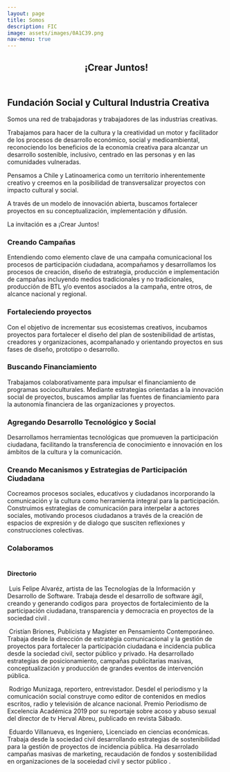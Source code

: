 ```yaml
---
layout: page
title: Somos
description: FIC
image: assets/images/0A1C39.png
nav-menu: true
---
```


<!-- Main -->
<div id="main" class="alt">

<!-- One -->
<section id="one">
	<div class="inner">
		<header class="major">
			<h1>¡Crear Juntos!</h1>
		</header>

<!-- Content -->
<h2 id="content">Fundación Social y Cultural Industria Creativa </h2>
<p>Somos una red de trabajadoras y trabajadores de las industrias creativas.

Trabajamos para hacer de la cultura y la creatividad un motor y facilitador de los procesos de desarrollo económico, social y medioambiental, reconociendo los beneficios de la economía creativa para alcanzar un desarrollo sostenible, inclusivo, centrado en las personas y en las comunidades vulneradas.

Pensamos a Chile y Latinoamerica como un territorio inherentemente creativo y creemos en la posibilidad de transversalizar proyectos con impacto cultural y social.

A través de un modelo de innovación abierta, buscamos fortalecer proyectos en su conceptualización, implementación y difusión.


La invitación es a ¡Crear Juntos!</p>
<div class="row">
	<div class="6u 12u$(small)">
		<h3>Creando Campañas</h3>
		<p> Entendiendo como elemento clave de una campaña comunicacional los procesos de participación ciudadana, acompañamos y desarrollamos los procesos de creación, diseño de estrategia, producción e implementación de campañas incluyendo medios tradicionales y no tradicionales, producción de BTL y/o eventos asociados a la campaña, entre otros, de alcance nacional y regional.</p>
	</div>
	<div class="6u$ 12u$(small)">
		<h3>Fortaleciendo proyectos</h3>
		<p> Con el objetivo de incrementar sus ecosistemas creativos, incubamos proyectos para fortalecer el diseño del plan de sostenibilidad de artistas, creadores y organizaciones, acompañanado y  orientando proyectos en sus fases de diseño, prototipo o desarrollo.</p>
	</div>
	<!-- Break -->
	<div class="4u 12u$(medium)">
		<h3>Buscando Financiamiento</h3>
		<p> Trabajamos colaborativamente para impulsar el financiamiento de programas socioculturales. Mediante estrategias orientadas a la innovación social de proyectos, buscamos ampliar las fuentes de financiamiento para la autonomía financiera de las organizaciones y proyectos. </p>
	</div>
	<div class="4u 12u$(medium)">
		<h3>Agregando Desarrollo Tecnológico y Social</h3>
		<p> Desarrollamos herramientas tecnológicas que promueven la participación ciudadana, facilitando la transferencia de conocimiento e innovación en los ámbitos de la cultura y la comunicación.</p>
	</div>
	<div class="4u$ 12u$(medium)">
		<h3>Creando Mecanismos y Estrategias de Participación Ciudadana</h3>
		<p>Cocreamos procesos sociales, educativos y ciudadanos incorporando la comunicación y la cultura como herramienta integral para la participación. Construimos  estrategias de comunicación para interpelar a actores sociales, motivando procesos ciudadanos a través de la creación de espacios de expresión y de dialogo que susciten reflexiones y construcciones colectivas.</p>
</div>
	



<!-- Image -->
<h3>Colaboramos</h3>

<h4></h4>
<span class="image fit"><img src="{% link assets/images/Concert.jpg  %}" alt="" /></span>
<div class="box alt">
	<div class="row 50% uniform">
		<div class="4u"><span class="image fit"><img src="{% link assets/images/NEP-253.jpg %}" alt="" /></span></div>
		<div class="4u"><span class="image fit"><img src="{% link assets/images/bandera6.jpg %}" alt="" /></span></div>
		<div class="4u$"><span class="image fit"><img src="{% link assets/images/yomarcho.jpg %}" alt="" /></span></div>
		<!-- Break -->
		<div class="4u"><span class="image fit"><img src="{% link assets/images/Hermanos.jpg %}" alt="" /></span></div>
		<div class="4u"><span class="image fit"><img src="{% link assets/images/torrebandera.jpg %}" alt="" /></span></div>
		<div class="4u$"><span class="image fit"><img src="{% link assets/images/sebandera.jpg %}" alt="" /></span></div>
		<!-- Break -->
		<div class="4u"><span class="image fit"><img src="{% link assets/images/trabas.jpg %}" alt="" /></span></div>
		<div class="4u"><span class="image fit"><img src="{% link assets/images/vega2.jpg %}" alt="" /></span></div>
		<div class="4u$"><span class="image fit"><img src="{% link assets/images/musica.jpg %}" alt="" /></span></div>
	</div>
</div>

<h4>Directorio</h4>
<p><span class="image left"><img src="{% link assets/images/Feli.jpg %}" alt="" /></span> Luis Felipe Alvaréz, artista de las Tecnologías de la Información y Desarrollo de Software. Trabaja desde el desarrollo de software ágil, creando y generando codigos para  proyectos de fortalecimiento de la  participación ciudadana, transparencia y democracia en proyectos de la sociedad civil .</p>
<p><span class="image right"><img src="{% link assets/images/Cris.jpg %}" alt="" /></span> Cristían Briones, Publicista y Magíster en Pensamiento Contemporáneo. Trabaja desde la dirección de estratégia comunicacional y la gestión de proyectos para fortalecer la participación ciudadana e incidencia publica desde la sociedad civil,  sector público y  privado. Ha desarrollado estrategias de posicionamiento, campañas publicitarias masivas, conceptualización y producción de grandes eventos de intervención pública.</p>
<p><span class="image left"><img src="{% link assets/images/Rodri.jpg %}" alt="" /></span> Rodrigo Munizaga, reportero, entrevistador. Desdel el periodismo y la comunicación social construye como editor de contenidos en medios escritos, radio y televisión de alcance nacional. Premio Periodismo de Excelencia Académica 2019 por su reportaje sobre acoso y abuso sexual del director de tv Herval Abreu, publicado en revista Sábado.</p>
<p><span class="image right"><img src="{% link assets/images/edu3.jpg %}" alt="" /></span> Eduardo Villanueva, es Ingeniero, Licenciado en ciencias económicas. Trabaja desde la sociedad civil desarrollando estrategias de sostenibilidad para la gestión de  proyectos de incidencia pública. Ha desarrolado campañas masivas de marketing, recaudación de fondos y sostenibilidad en organizaciones de la soceiedad civil y sector público .</p>
